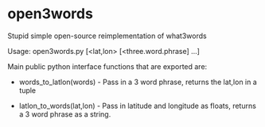 # open3words
Stupid simple open-source reimplementation of what3words

Usage: open3words.py [<lat,lon> [<three.word.phrase] ...]

Main public python interface functions that are exported are:
 * words_to_latlon(words) - Pass in a 3 word phrase, returns the lat,lon in a tuple

 * latlon_to_words(lat,lon) - Pass in latitude and longitude as floats, returns a 3 word phrase as a
                              string.
